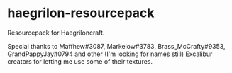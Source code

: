 # haegrilon-resourcepack
Resourcepack for Haegriloncraft.

Special thanks to Maffhew#3087, Markelow#3783, Brass_McCrafty#9353, GrandPappyJay#0794 and other (I'm looking for names still) Excalibur creators for letting me use some of their textures.
